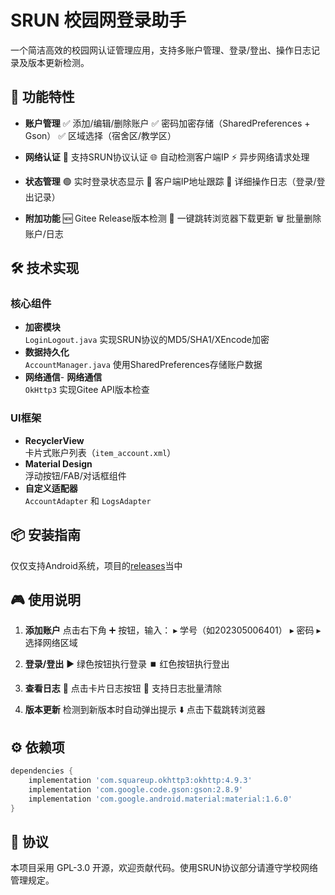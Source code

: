 # SRUN 校园网登录助手

一个简洁高效的校园网认证管理应用，支持多账户管理、登录/登出、操作日志记录及版本更新检测。

## 📱 功能特性

- **账户管理**
  ✅ 添加/编辑/删除账户
  ✅ 密码加密存储（SharedPreferences + Gson）
  ✅ 区域选择（宿舍区/教学区）

- **网络认证**
  🔑 支持SRUN协议认证
  🌐 自动检测客户端IP
  ⚡ 异步网络请求处理

- **状态管理**
  🟢 实时登录状态显示
  📶 客户端IP地址跟踪
  📜 详细操作日志（登录/登出记录）

- **附加功能**
  🆕 Gitee Release版本检测
  🚀 一键跳转浏览器下载更新
  🗑️ 批量删除账户/日志

## 🛠️ 技术实现

### 核心组件
- **加密模块**  
  `LoginLogout.java` 实现SRUN协议的MD5/SHA1/XEncode加密
- **数据持久化**  
  `AccountManager.java` 使用SharedPreferences存储账户数据
- **网络通信**- **网络通信**  
  `OkHttp3` 实现Gitee API版本检查

### UI框架
- **RecyclerView**  
  卡片式账户列表（`item_account.xml`）
- **Material Design**  
  浮动按钮/FAB/对话框组件
- **自定义适配器**  
  `AccountAdapter` 和 `LogsAdapter`

## 📦 安装指南
仅仅支持Android系统，项目的[releases](https://github.com/WeiTool/LoginYNUFE-Java/releases)当中

## 🎮 使用说明

1. **添加账户**
  点击右下角 ➕ 按钮，输入：
  ▸ 学号（如202305006401）
  ▸ 密码
  ▸ 选择网络区域

2. **登录/登出**
  ▶️ 绿色按钮执行登录
  ⏹️ 红色按钮执行登出

3. **查看日志**
  📖 点击卡片日志按钮
  🧹 支持日志批量清除

4. **版本更新**
  检测到新版本时自动弹出提示
  ⬇️ 点击下载跳转浏览器

## ⚙️ 依赖项

```gradle
dependencies {
    implementation 'com.squareup.okhttp3:okhttp:4.9.3'
    implementation 'com.google.code.gson:gson:2.8.9'
    implementation 'com.google.android.material:material:1.6.0'
}
```

## 📄 协议

本项目采用 GPL-3.0 开源，欢迎贡献代码。使用SRUN协议部分请遵守学校网络管理规定。